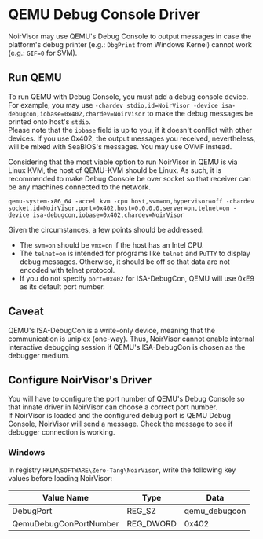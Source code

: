# QEMU Debug Console Driver
NoirVisor may use QEMU's Debug Console to output messages in case the platform's debug printer (e.g.: `DbgPrint` from Windows Kernel) cannot work (e.g.: `GIF=0` for SVM).

## Run QEMU
To run QEMU with Debug Console, you must add a debug console device. \
For example, you may use `-chardev stdio,id=NoirVisor -device isa-debugcon,iobase=0x402,chardev=NoirVisor` to make the debug messages be printed onto host's `stdio`. \
Please note that the `iobase` field is up to you, if it doesn't conflict with other devices. If you use 0x402, the output messages you received, nevertheless, will be mixed with SeaBIOS's messages. You may use OVMF instead.

Considering that the most viable option to run NoirVisor in QEMU is via Linux KVM, the host of QEMU-KVM should be Linux. As such, it is recommended to make Debug Console be over socket so that receiver can be any machines connected to the network.
```
qemu-system-x86_64 -accel kvm -cpu host,svm=on,hypervisor=off -chardev socket,id=NoirVisor,port=0x402,host=0.0.0.0,server=on,telnet=on -device isa-debugcon,iobase=0x402,chardev=NoirVisor
```

Given the circumstances, a few points should be addressed:

- The `svm=on` should be `vmx=on` if the host has an Intel CPU.
- The `telnet=on` is intended for programs like `telnet` and `PuTTY` to display debug messages. Otherwise, it should be off so that data are not encoded with telnet protocol.
- If you do not specify `port=0x402` for ISA-DebugCon, QEMU will use 0xE9 as its default port number.

## Caveat
QEMU's ISA-DebugCon is a write-only device, meaning that the communication is uniplex (one-way). Thus, NoirVisor cannot enable internal interactive debugging session if QEMU's ISA-DebugCon is chosen as the debugger medium.

## Configure NoirVisor's Driver
You will have to configure the port number of QEMU's Debug Console so that innate driver in NoirVisor can choose a correct port number. \
If NoirVisor is loaded and the configured debug port is QEMU Debug Console, NoirVisor will send a message. Check the message to see if debugger connection is working.

### Windows
In registry `HKLM\SOFTWARE\Zero-Tang\NoirVisor`, write the following key values before loading NoirVisor:

| Value Name | Type | Data |
|---|---|---|
| DebugPort | REG_SZ | qemu_debugcon |
| QemuDebugConPortNumber | REG_DWORD | 0x402 |